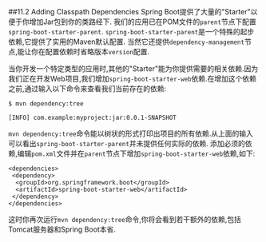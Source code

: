 ##11.2 Adding Classpath Dependencies
Spring Boot提供了大量的"Starter"以便于你增加Jar包到你的类路经下. 我们的应用已在POM文件的`parent`节点下配置`spring-boot-starter-parent`.
`spring-boot-starter-parent`是一个特殊的起步依赖,它提供了实用的Maven默认配置. 当然它还提供`dependency-management`节点,能让你在配置依赖时省略版本`version`配置.

当你开发一个特定类型的应用时,其他的"Starter"能为你提供需要的相关依赖.因为我们正在开发Web项目,我们增加`spring-boot-starter-web`依赖.在增加这个依赖之前,通过输入以下命令来查看我们当前存在的依赖:
```
$ mvn dependency:tree

[INFO] com.example:myproject:jar:0.0.1-SNAPSHOT
```
`mvn dependency:tree`命令能以树状的形式打印出项目的所有依赖.从上面的输入可以看出`spring-boot-starter-parent`并未提供任何实际的依赖.
添加必须的依赖,编辑`pom.xml`文件并在`parent`节点下增加`spring-boot-starter-web`依赖,如下:
```
<dependencies>
 <dependency>
  <groupId>org.springframework.boot</groupId>
  <artifactId>spring-boot-starter-web</artifactId>
 </dependency>
</dependencies>
```
这时你再次运行`mvn dependency:tree`命令,你将会看到若干额外的依赖,包括Tomcat服务器和Spring Boot本省.
